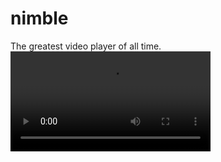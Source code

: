 # nimble
The greatest video player of all time.
<video src="https://cdn.discordapp.com/attachments/1324791863802073098/1330492450002833458/2025-01-19_11-00-42.mp4?ex=678e2d27&is=678cdba7&hm=79ae4deac8eb11af6104bb84fcfc3786e82455484093f2ae2f4ee0656e9d295a&" width="320px">
